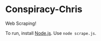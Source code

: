 # Conspiracy-Chris
Web Scraping!

To run, install [Node.js](https://nodejs.org/en/).
Use `node scrape.js`.
